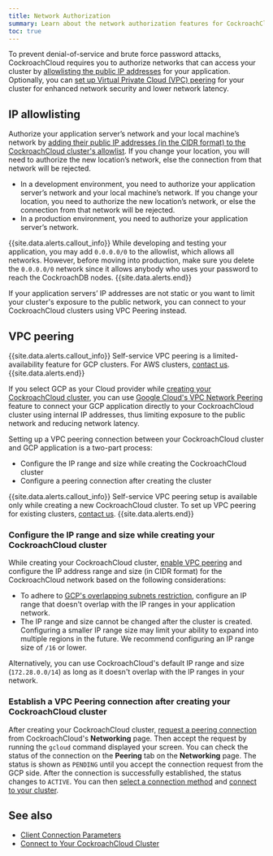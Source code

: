 ```yaml
---
title: Network Authorization
summary: Learn about the network authorization features for CockroachCloud CockroachDB clusters.
toc: true
---
```


To prevent denial-of-service and brute force password attacks, CockroachCloud requires you to authorize networks that can access your cluster by [allowlisting the public IP addresses](#ip-allowlisting) for your application. Optionally, you can [set up Virtual Private Cloud (VPC) peering](#vpc-peering) for your cluster for enhanced network security and lower network latency.

## IP allowlisting

Authorize your application server’s network and your local machine’s network by [adding their public IP addresses (in the CIDR format) to the CockroachCloud cluster's allowlist](connect-to-your-cluster.html#step-1-authorize-your-network). If you change your location, you will need to authorize the new location’s network, else the connection from that network will be rejected.

- In a development environment, you need to authorize your application server’s network and your local machine’s network. If you change your location, you need to authorize the new location’s network, or else the connection from that network will be rejected.
- In a production environment, you need to authorize your application server’s network.

{{site.data.alerts.callout_info}}
While developing and testing your application, you may add `0.0.0.0/0` to the allowlist, which allows all networks. However, before moving into production, make sure you delete the `0.0.0.0/0` network since it allows anybody who uses your password to reach the CockroachDB nodes.
{{site.data.alerts.end}}

If your application servers’ IP addresses are not static or you want to limit your cluster's exposure to the public network, you can connect to your CockroachCloud clusters using VPC Peering instead.

## VPC peering

{{site.data.alerts.callout_info}}
Self-service VPC peering is a limited-availability feature for GCP clusters. For AWS clusters, [contact us](https://support.cockroachlabs.com/hc/en-us/requests/new).
{{site.data.alerts.end}}

If you select GCP as your Cloud provider while [creating your CockroachCloud cluster](create-your-cluster.html), you can use [Google Cloud's VPC Network Peering](https://cloud.google.com/vpc/docs/vpc-peering) feature to connect your GCP application directly to your CockroachCloud cluster using internal IP addresses, thus limiting exposure to the public network and reducing network latency.

Setting up a VPC peering connection between your CockroachCloud cluster and GCP application is a two-part process:

- Configure the IP range and size while creating the CockroachCloud cluster
- Configure a peering connection after creating the cluster

{{site.data.alerts.callout_info}}
Self-service VPC peering setup is available only while creating a new CockroachCloud cluster. To set up VPC peering for existing clusters, [contact us](https://support.cockroachlabs.com/hc/en-us/requests/new).
{{site.data.alerts.end}}

### Configure the IP range and size while creating your CockroachCloud cluster

While creating your CockroachCloud cluster, [enable VPC peering](create-your-cluster.html) and configure the IP address range and size (in CIDR format) for the CockroachCloud network based on the following considerations:

-  To adhere to [GCP's overlapping subnets restriction](https://cloud.google.com/vpc/docs/vpc-peering#restrictions), configure an IP range that doesn't overlap with the IP ranges in your application network.
- The IP range and size cannot be changed after the cluster is created. Configuring a smaller IP range size may limit your ability to expand into multiple regions in the future. We recommend configuring an IP range size of `/16` or lower.

Alternatively, you can use CockroachCloud's default IP range and size (`172.28.0.0/14`) as long as it doesn't overlap with the IP ranges in your network.

### Establish a VPC Peering connection after creating your CockroachCloud cluster

After creating your CockroachCloud cluster, [request a peering connection](connect-to-your-cluster.html#establish-a-vpc-peering-connection) from CockroachCloud's **Networking** page. Then accept the request by running the `gcloud` command displayed your screen. You can check the status of the connection on the **Peering** tab on the **Networking** page. The status is shown as `PENDING` until you accept the connection request from the GCP side. After the connection is successfully established, the status changes to `ACTIVE`. You can then [select a connection method](connect-to-your-cluster.html#step-3-select-a-connection-method) and [connect to your cluster](connect-to-your-cluster.html#step-4-connect-to-your-cluster).

## See also

- [Client Connection Parameters](../stable/connection-parameters.html)
- [Connect to Your CockroachCloud Cluster](connect-to-your-cluster.html)
